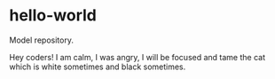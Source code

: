 # hello-world
Model repository.

Hey coders!
I am calm, I was angry, I will be focused and tame the cat which is white sometimes and black sometimes. 
